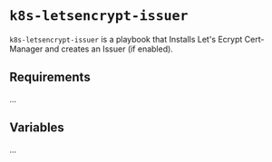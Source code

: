 # `k8s-letsencrypt-issuer`

`k8s-letsencrypt-issuer` is a playbook that Installs Let's Ecrypt Cert-Manager and creates an Issuer (if enabled).

## Requirements

...

## Variables

...
